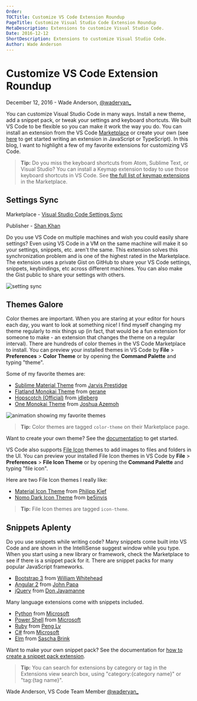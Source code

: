 ```yaml
---
Order:
TOCTitle: Customize VS Code Extension Roundup
PageTitle: Customize Visual Studio Code Extension Roundup
MetaDescription: Extensions to customize Visual Studio Code.
Date: 2016-12-12
ShortDescription: Extensions to customize Visual Studio Code.
Author: Wade Anderson
---
```


# Customize VS Code Extension Roundup

December 12, 2016 - Wade Anderson, [@waderyan_](https://twitter.com/waderyan_)

You can customize Visual Studio Code in many ways. Install a new theme, add a snippet pack, or tweak your settings and keyboard shortcuts. We built VS Code to be flexible so you can make it work the way you do. You can install an extension from the VS Code [Marketplace](https://marketplace.visualstudio.com/vscode) or create your own (see [here](https://code.visualstudio.com/docs/extensions/overview) to get started writing an extension in JavaScript or TypeScript). In this blog, I want to highlight a few of my favorite extensions for customizing VS Code.

> **Tip:** Do you miss the keyboard shortcuts from Atom, Sublime Text, or Visual Studio? You can install a Keymap extension today to use those keyboard shortcuts in VS Code. See [the full list of keymap extensions](https://marketplace.visualstudio.com/search?target=vscode&category=Keymaps&sortBy=Downloads) in the Marketplace.

## Settings Sync

Marketplace - [Visual Studio Code Settings Sync](https://marketplace.visualstudio.com/items?itemName=Shan.code-settings-sync)

Publisher - [Shan Khan](https://marketplace.visualstudio.com/search?term=publisher%3A%22Shan%20Khan%22&target=VSCode&sortBy=Relevance)

Do you use VS Code on multiple machines and wish you could easily share settings? Even using VS Code in a VM on the same machine will make it so your settings, snippets, etc. aren't the same. This extension solves this synchronization problem and is one of the highest rated in the Marketplace. The extension uses a private Gist on GitHub to share your VS Code settings, snippets, keybindings, etc across different machines. You can also make the Gist public to share your settings with others.

![setting sync](settings_sync.png)

## Themes Galore

Color themes are important. When you are staring at your editor for hours each day, you want to look at something nice! I find myself changing my theme regularly to mix things up (in fact, that would be a fun extension for someone to make - an extension that changes the theme on a regular interval). There are hundreds of color themes in the VS Code Marketplace to install. You can preview your installed themes in VS Code by **File** > **Preferences** > **Color Theme** or by opening the **Command Palette** and typing "theme".

Some of my favorite themes are:

- [Sublime Material Theme](https://marketplace.visualstudio.com/items?itemName=jprestidge.theme-material-theme) from [Jarvis Prestidge](https://marketplace.visualstudio.com/search?term=publisher%3A%22Jarvis%20Prestidge%22&target=VSCode&sortBy=Relevance)
- [Flatland Monokai Theme](https://marketplace.visualstudio.com/items?itemName=gerane.Theme-FlatlandMonokai) from [gerane](https://marketplace.visualstudio.com/search?term=publisher%3A%22gerane%22&target=VSCode&sortBy=Relevance)
- [Hopscotch (Official)](https://marketplace.visualstudio.com/items?itemName=idleberg.hopscotch) from [idleberg](https://marketplace.visualstudio.com/search?term=publisher%3A%22idleberg%22&target=VSCode&sortBy=Relevance)
- [One Monokai Theme](https://marketplace.visualstudio.com/items?itemName=azemoh.one-monokai) from [Joshua Azemoh](https://marketplace.visualstudio.com/search?term=publisher%3A%22Joshua%20Azemoh%22&target=VSCode&sortBy=Relevance)

![animation showing my favorite themes](theme-preview.gif)

> **Tip:** Color themes are tagged `color-theme` on their Marketplace page.

Want to create your own theme? See the [documentation](https://code.visualstudio.com/docs/extensionAPI/extension-points#_contributesthemes) to get started.

VS Code also supports [File Icon](https://code.visualstudio.com/docs/getstarted/themes#_file-icon-themes) themes to add images to files and folders in the UI. You can preview your installed File Icon themes in VS Code by **File** > **Preferences** > **File Icon Theme** or by opening the **Command Palette** and typing "file icon".

Here are two File Icon themes I really like:

- [Material Icon Theme](https://marketplace.visualstudio.com/items?itemName=PKief.material-icon-theme) from [Philipp Kief](https://marketplace.visualstudio.com/search?term=publisher%3A%22Philipp%20Kief%22&target=VSCode&sortBy=Relevance)
- [Nomo Dark Icon Theme](https://marketplace.visualstudio.com/items?itemName=be5invis.vscode-icontheme-nomo-dark) from [be5invis](https://marketplace.visualstudio.com/search?term=publisher%3A%22be5invis%22&target=VSCode&sortBy=Relevance)

> **Tip:** File Icon themes are tagged `icon-theme`.

## Snippets Aplenty

Do you use snippets while writing code? Many snippets come built into VS Code and are shown in the IntelliSense suggest window while you type. When you start using a new library or framework, check the Marketplace to see if there is a snippet pack for it. There are snippet packs for many popular JavaScript frameworks.

- [Bootstrap 3](https://marketplace.visualstudio.com/items?itemName=wcwhitehead.bootstrap-3-snippets) from [William Whitehead](https://marketplace.visualstudio.com/search?term=publisher%3A%22William%20Whitehead%22&target=VSCode&sortBy=Relevance)
- [Angular 2](https://marketplace.visualstudio.com/items?itemName=johnpapa.Angular2) from [John Papa](https://marketplace.visualstudio.com/search?term=publisher%3A%22johnpapa%22&target=VSCode&sortBy=Relevance)
- [jQuery](https://marketplace.visualstudio.com/items?itemName=donjayamanne.jquerysnippets) from [Don Jayamanne](https://marketplace.visualstudio.com/search?term=publisher%3A%22Don%20Jayamanne%22&target=VSCode&sortBy=Relevance)

Many language extensions come with snippets included.

- [Python](https://marketplace.visualstudio.com/items?itemName=ms-python.python) from [Microsoft](https://marketplace.visualstudio.com/search?term=publisher%3A%22Microsoft%22&target=VSCode&sortBy=Relevance)
- [Power Shell](https://marketplace.visualstudio.com/items?itemName=ms-vscode.PowerShell) from [Microsoft](https://marketplace.visualstudio.com/search?term=publisher%3A%22Microsoft%22&target=VSCode&sortBy=Relevance)
- [Ruby](https://marketplace.visualstudio.com/items?itemName=rebornix.Ruby) from [Peng Lv](https://marketplace.visualstudio.com/search?term=publisher%3A%22Peng%20Lv%22&target=VSCode&sortBy=Relevance)
- [C#](https://marketplace.visualstudio.com/items?itemName=ms-dotnettools.csharp) from [Microsoft](https://marketplace.visualstudio.com/search?term=publisher%3A%22Microsoft%22&target=VSCode&sortBy=Relevance)
- [Elm](https://marketplace.visualstudio.com/items?itemName=sbrink.elm) from [Sascha Brink](https://marketplace.visualstudio.com/search?term=publisher%3A%22Sascha%20Brink%22&target=VSCode&sortBy=Relevance)

Want to make your own snippet pack? See the documentation for [how to create a snippet pack extension](https://code.visualstudio.com/docs/extensionAPI/language-support#_source-code-snippets).

> **Tip:** You can search for extensions by category or tag in the Extensions view search box, using "category:{category name}" or "tag:{tag name}".

Wade Anderson, VS Code Team Member
[@waderyan_](https://twitter.com/waderyan_)
